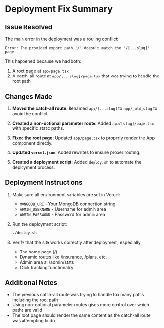 # Deployment Fix Summary

## Issue Resolved

The main error in the deployment was a routing conflict:

```
Error: The provided export path '/' doesn't match the '/[...slug]' page.
```

This happened because we had both:
1. A root page at `app/page.tsx`
2. A catch-all route at `app/[...slug]/page.tsx` that was trying to handle the root path

## Changes Made

1. **Moved the catch-all route**: Renamed `app/[...slug]` to `app/_old_slug` to avoid the conflict.

2. **Created a non-optional parameter route**: Added `app/[slug]/page.tsx` with specific static paths.

3. **Fixed the root page**: Updated `app/page.tsx` to properly render the App component directly.

4. **Updated `vercel.json`**: Added rewrites to ensure proper routing.

5. **Created a deployment script**: Added `deploy.sh` to automate the deployment process.

## Deployment Instructions

1. Make sure all environment variables are set in Vercel:
   - `MONGODB_URI` - Your MongoDB connection string
   - `ADMIN_USERNAME` - Username for admin area 
   - `ADMIN_PASSWORD` - Password for admin area

2. Run the deployment script:
   ```bash
   ./deploy.sh
   ```

3. Verify that the site works correctly after deployment, especially:
   - The home page (/)
   - Dynamic routes like /insurance, /plans, etc.
   - Admin area at /admin/stats
   - Click tracking functionality

## Additional Notes

- The previous catch-all route was trying to handle too many paths including the root path
- Using non-optional parameter routes gives more control over which paths are valid
- The root page should render the same content as the catch-all route was attempting to do 